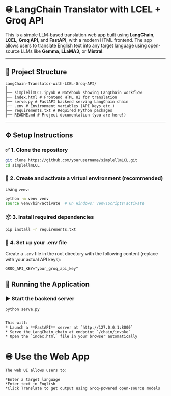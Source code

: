 # 🌐 LangChain Translator with LCEL + Groq API

This is a simple LLM-based translation web app built using **LangChain**, **LCEL**, **Groq API**, and **FastAPI**, with a modern HTML frontend. The app allows users to translate English text into any target language using open-source LLMs like **Gemma**, **LLaMA3**, or **Mistral**.

---

## 📁 Project Structure

```
LangChain-Translator-with-LCEL-Groq-API/
│
├── simplellmLCL.ipynb # Notebook showing LangChain workflow
├── index.html # Frontend HTML UI for translation
├── serve.py # FastAPI backend serving LangChain chain
├── .env # Environment variables (API keys etc.)
├── requirements.txt # Required Python packages
├── README.md # Project documentation (you are here!)
```

---

## ⚙️ Setup Instructions

### ✅ 1. Clone the repository

```bash
git clone https://github.com/yourusername/simplellmLCL.git
cd simplellmLCL
```

### 🐍 2. Create and activate a virtual environment (recommended)
Using `venv`:

```bash
python -m venv venv
source venv/bin/activate  # On Windows: venv\Scripts\activate
```

### 📦 3. Install required dependencies

```bash
pip install -r requirements.txt
```

### 🔑 4. Set up your .env file
Create a `.env` file in the root directory with the following content (replace with your actual API keys):

```
GROQ_API_KEY="your_groq_api_key"
```

## 🚀 Running the Application
### ▶️ Start the backend server

```bash
python serve.py
```

```

This will:
* Launch a **FastAPI** server at `http://127.0.0.1:8000`
* Serve the LangChain chain at endpoint `/chain/invoke`
* Open the `index.html` file in your browser automatically

```
# 🌐 Use the Web App
```
The web UI allows users to:

*Enter a target language
*Enter text in English
*Click Translate to get output using Groq-powered open-source models
```
